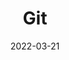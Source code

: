 ---
linktitle: Overview
summary: ''
weight: 1
title: Git
date: 2022-03-21
draft: false
type: book
authors:
- admin
tags:
- Programming
- Git
categories:
- Coding
toc: true
profile: false
reading_time: true
share: true
featured: true
comments: true
disable_comment: false
commentable: true
editable: false
header:
  caption: ''
  image: ''
---